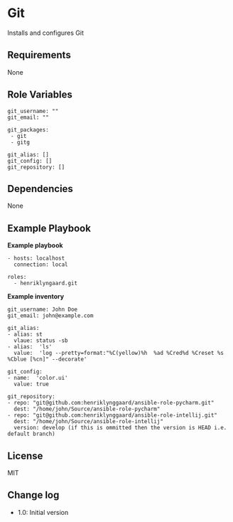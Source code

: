 Git
=========

Installs and configures Git

Requirements
------------

None

Role Variables
--------------

    git_username: "" 
    git_email: "" 

    git_packages: 
     - git
     - gitg

    git_alias: [] 
    git_config: []
    git_repository: []

Dependencies
------------

None

Example Playbook
----------------

__Example playbook__


    - hosts: localhost
      connection: local
    
    roles:
      - henriklyngaard.git
      
__Example inventory__


    git_username: John Doe 
    git_email: john@example.com 

    git_alias:
    - alias: st
      vlaue: status -sb
    - alias:  'ls'
      value:  'log --pretty=format:"%C(yellow)%h  %ad %Cred%d %Creset %s %Cblue [%cn]" --decorate'      
    
    git_config: 
    - name:  'color.ui'
      value: true

    git_repository: 
    - repo: "git@github.com:henriklynggaard/ansible-role-pycharm.git"
      dest: "/home/john/Source/ansible-role-pycharm"
    - repo: "git@github.com:henriklynggaard/ansible-role-intellij.git"
      dest: "/home/john/Source/ansible-role-intellij"
      version: develop (if this is ommitted then the version is HEAD i.e. default branch)           
      
License
-------

MIT

Change log
----------

* 1.0: Initial version